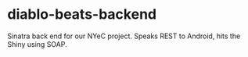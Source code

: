 diablo-beats-backend
====================

Sinatra back end for our NYeC project. Speaks REST to Android, hits the Shiny
using SOAP.
